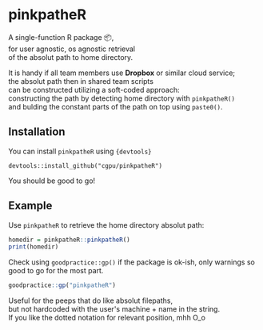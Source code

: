 
<!-- README.md is generated from README.Rmd. Please edit that file -->
pinkpatheR
==========

A single-function R package 📦, <br>
for user agnostic, os agnostic retrieval  <br>
of the absolut path to home directory.  <br>

It is handy if all team members use __Dropbox__ or similar cloud service; <br>
the absolut path then in shared team scripts <br> 
can be constructed utilizing a soft-coded approach:  <br>
constructing the path by detecting home directory with `pinkpatheR()`  <br>
and bulding the constant parts of the path on top using `paste0()`.  <br>

Installation
------------

You can install ```pinkpatheR``` using `{devtools}`

```{r}
devtools::install_github("cgpu/pinkpatheR")
```
You should be good to go!

Example
-------

Use `pinkpatheR` to retrieve the home directory absolut path:

``` r
homedir = pinkpatheR::pinkpatheR()
print(homedir)
```

Check using `goodpractice::gp()` if the package is ok-ish, only warnings so good to go for the most part.

``` r
goodpractice::gp("pinkpatheR")
```
Useful for the peeps that do like absolut filepaths, <br>
but not hardcoded with the user's machine + name in the string.  <br>
If you like the dotted notation for relevant position, mhh O_o  <br>

